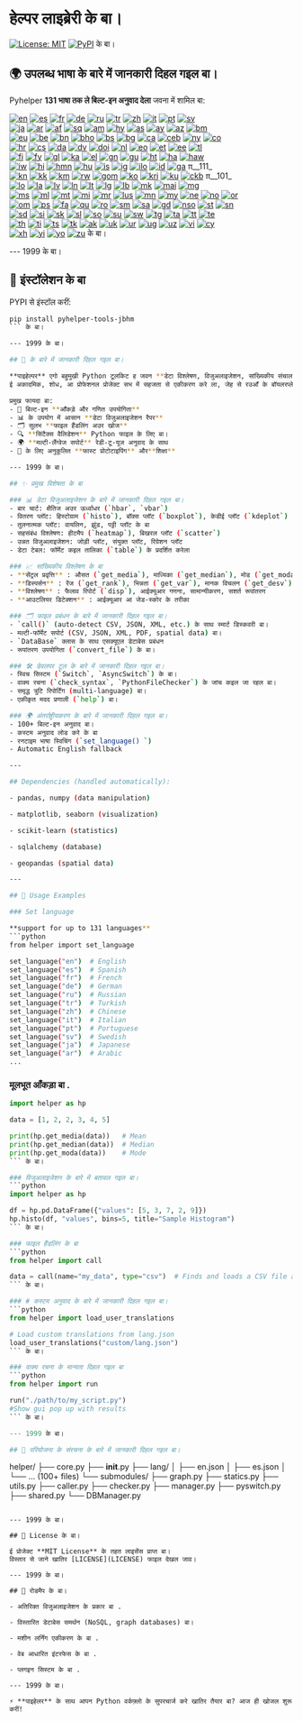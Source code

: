 # हेल्पर लाइब्रेरी के बा।

[![License: MIT](https://img.shields.io/badge/License-MIT-yellow.svg)](LICENSE) [![PyPI](https://img.shields.io/pypi/v/pyhelper-tools-jbhm?style=for-the-badge&label=PyPI&color=blue)](https://pypi.org/project/pyhelper-tools-jbhm/) के बा।

## 🌍 उपलब्ध भाषा के बारे में जानकारी दिहल गइल बा।

Pyhelper **131 भाषा तक ले बिल्ट-इन अनुवाद देला** जवना में शामिल बा:

[![en](https://img.shields.io/badge/lang-en-red.svg)](readme/README.md) [![es](https://img.shields.io/badge/lang-es-yellow.svg)](readme/README.es.md) [![fr](https://img.shields.io/badge/lang-fr-blue.svg)](readme/README.fr.md) [![de](https://img.shields.io/badge/lang-de-green.svg)](readme/README.de.md) [![ru](https://img.shields.io/badge/lang-ru-purple.svg)](readme/README.ru.md) [![tr](https://img.shields.io/badge/lang-tr-orange.svg)](readme/README.tr.md) [![zh](https://img.shields.io/badge/lang-zh-black.svg)](readme/README.zh.md) [![it](https://img.shields.io/badge/lang-it-lightgrey.svg)](readme/README.it.md) [![pt](https://img.shields.io/badge/lang-pt-brightgreen.svg)](readme/README.pt.md) [![sv](https://img.shields.io/badge/lang-sv-blue.svg)](readme/README.sv.md)  
[![ja](https://img.shields.io/badge/lang-ja-red.svg)](readme/README.ja.md) [![ar](https://img.shields.io/badge/lang-ar-brown.svg)](readme/README.ar.md) [![af](https://img.shields.io/badge/lang-af-orange.svg)](readme/README.af.md) [![sq](https://img.shields.io/badge/lang-sq-blue.svg)](readme/README.sq.md) [![am](https://img.shields.io/badge/lang-am-green.svg)](readme/README.am.md) [![hy](https://img.shields.io/badge/lang-hy-red.svg)](readme/README.hy.md) [![as](https://img.shields.io/badge/lang-as-purple.svg)](readme/README.as.md) [![ay](https://img.shields.io/badge/lang-ay-brown.svg)](readme/README.ay.md) [![az](https://img.shields.io/badge/lang-az-lightblue.svg)](readme/README.az.md) [![bm](https://img.shields.io/badge/lang-bm-darkgreen.svg)](readme/README.bm.md)  
[![eu](https://img.shields.io/badge/lang-eu-pink.svg)](readme/README.eu.md) [![be](https://img.shields.io/badge/lang-be-darkblue.svg)](readme/README.be.md) [![bn](https://img.shields.io/badge/lang-bn-teal.svg)](readme/README.bn.md) [![bho](https://img.shields.io/badge/lang-bho-orange.svg)](readme/README.bho.md) [![bs](https://img.shields.io/badge/lang-bs-purple.svg)](readme/README.bm.md) [![bg](https://img.shields.io/badge/lang-bg-green.svg)](readme/README.bg.md) [![ca](https://img.shields.io/badge/lang-ca-yellow.svg)](readme/README.ca.md) [![ceb](https://img.shields.io/badge/lang-ceb-blue.svg)](readme/README.ceb.md) [![ny](https://img.shields.io/badge/lang-ny-red.svg)](readme/README.ny.md) [![co](https://img.shields.io/badge/lang-co-green.svg)](readme/README.co.md)  
[![hr](https://img.shields.io/badge/lang-hr-blue.svg)](readme/README.hr.md) [![cs](https://img.shields.io/badge/lang-cs-red.svg)](readme/README.cs.md) [![da](https://img.shields.io/badge/lang-da-purple.svg)](readme/README.da.md) [![dv](https://img.shields.io/badge/lang-dv-orange.svg)](readme/README.dv.md) [![doi](https://img.shields.io/badge/lang-doi-brown.svg)](readme/README.doi.md) [![nl](https://img.shields.io/badge/lang-nl-orange.svg)](readme/README.nl.md) [![eo](https://img.shields.io/badge/lang-eo-green.svg)](readme/README.eo.md) [![et](https://img.shields.io/badge/lang-et-blue.svg)](readme/README.et.md) [![ee](https://img.shields.io/badge/lang-ee-red.svg)](readme/README.ee.md) [![tl](https://img.shields.io/badge/lang-tl-purple.svg)](readme/README.tl.md)  
[![fi](https://img.shields.io/badge/lang-fi-blue.svg)](readme/README.fi.md) [![fy](https://img.shields.io/badge/lang-fy-orange.svg)](readme/README.fy.md) [![gl](https://img.shields.io/badge/lang-gl-green.svg)](readme/README.gl.md) [![ka](https://img.shields.io/badge/lang-ka-red.svg)](readme/README.ka.md) [![el](https://img.shields.io/badge/lang-el-blue.svg)](readme/README.el.md) [![gn](https://img.shields.io/badge/lang-gn-purple.svg)](readme/README.gn.md) [![gu](https://img.shields.io/badge/lang-gu-orange.svg)](readme/README.gu.md) [![ht](https://img.shields.io/badge/lang-ht-green.svg)](readme/README.ht.md) [![ha](https://img.shields.io/badge/lang-ha-blue.svg)](readme/README.ha.md) [![haw](https://img.shields.io/badge/lang-haw-red.svg)](readme/README.haw.md)  
[![iw](https://img.shields.io/badge/lang-iw-purple.svg)](readme/README.iw.md) [![hi](https://img.shields.io/badge/lang-hi-orange.svg)](readme/README.hi.md) [![hmn](https://img.shields.io/badge/lang-hmn-green.svg)](readme/README.hmn.md) [![hu](https://img.shields.io/badge/lang-hu-blue.svg)](readme/README.hu.md) [![is](https://img.shields.io/badge/lang-is-red.svg)](readme/README.is.md) [![ig](https://img.shields.io/badge/lang-ig-purple.svg)](readme/README.ig.md) [![ilo](https://img.shields.io/badge/lang-ilo-orange.svg)](readme/README.ilo.md) [![id](https://img.shields.io/badge/lang-id-green.svg)](readme/README.id.md) [![ga](https://img.shields.io/badge/lang-ga-blue.svg)](readme/README.ga.md) π__111_  
[![kn](https://img.shields.io/badge/lang-kn-purple.svg)](readme/README.kn.md) [![kk](https://img.shields.io/badge/lang-kk-orange.svg)](readme/README.kk.md) [![km](https://img.shields.io/badge/lang-km-green.svg)](readme/README.km.md) [![rw](https://img.shields.io/badge/lang-rw-blue.svg)](readme/README.rw.md) [![gom](https://img.shields.io/badge/lang-gom-red.svg)](readme/README.gom.md) [![ko](https://img.shields.io/badge/lang-ko-purple.svg)](readme/README.ko.md) [![kri](https://img.shields.io/badge/lang-kri-orange.svg)](readme/README.kri.md) [![ku](https://img.shields.io/badge/lang-ku-green.svg)](readme/README.ku.md) [![ckb](https://img.shields.io/badge/lang-ckb-blue.svg)](readme/README.ckb.md) π__101_  
[![lo](https://img.shields.io/badge/lang-lo-purple.svg)](readme/README.lo.md) [![la](https://img.shields.io/badge/lang-la-orange.svg)](readme/README.la.md) [![lv](https://img.shields.io/badge/lang-lv-green.svg)](readme/README.lv.md) [![ln](https://img.shields.io/badge/lang-ln-blue.svg)](readme/README.ln.md) [![lt](https://img.shields.io/badge/lang-lt-red.svg)](readme/README.lt.md) [![lg](https://img.shields.io/badge/lang-lg-purple.svg)](readme/README.lg.md) [![lb](https://img.shields.io/badge/lang-lb-orange.svg)](readme/README.lb.md) [![mk](https://img.shields.io/badge/lang-mk-green.svg)](readme/README.mk.md) [![mai](https://img.shields.io/badge/lang-mai-blue.svg)](readme/README.mai.md) [![mg](https://img.shields.io/badge/lang-mg-red.svg)](readme/README.mg.md)  
[![ms](https://img.shields.io/badge/lang-ms-purple.svg)](readme/README.ms.md) [![ml](https://img.shields.io/badge/lang-ml-orange.svg)](readme/README.ml.md) [![mt](https://img.shields.io/badge/lang-mt-green.svg)](readme/README.mt.md) [![mi](https://img.shields.io/badge/lang-mi-blue.svg)](readme/README.mi.md) [![mr](https://img.shields.io/badge/lang-mr-red.svg)](readme/README.mr.md) [![lus](https://img.shields.io/badge/lang-lus-purple.svg)](readme/README.lus.md) [![mn](https://img.shields.io/badge/lang-mn-orange.svg)](readme/README.mn.md) [![my](https://img.shields.io/badge/lang-my-green.svg)](readme/README.my.md) [![ne](https://img.shields.io/badge/lang-ne-blue.svg)](readme/README.ne.md) [![no](https://img.shields.io/badge/lang-no-red.svg)](readme/README.no.md) [![or](https://img.shields.io/badge/lang-or-purple.svg)](readme/README.or.md)  
[![om](https://img.shields.io/badge/lang-om-orange.svg)](readme/README.om.md) [![ps](https://img.shields.io/badge/lang-ps-green.svg)](readme/README.ps.md) [![fa](https://img.shields.io/badge/lang-fa-blue.svg)](readme/README.fa.md) [![qu](https://img.shields.io/badge/lang-qu-red.svg)](readme/README.qu.md) [![ro](https://img.shields.io/badge/lang-ro-purple.svg)](readme/README.ro.md) [![sm](https://img.shields.io/badge/lang-sm-orange.svg)](readme/README.sm.md) [![sa](https://img.shields.io/badge/lang-sa-green.svg)](readme/README.sa.md) [![gd](https://img.shields.io/badge/lang-gd-blue.svg)](readme/README.gd.md) [![nso](https://img.shields.io/badge/lang-nso-red.svg)](readme/README.nso.md) [![st](https://img.shields.io/badge/lang-st-purple.svg)](readme/README.st.md) [![sn](https://img.shields.io/badge/lang-sn-orange.svg)](readme/README.sn.md)  
[![sd](https://img.shields.io/badge/lang-sd-green.svg)](readme/README.sd.md) [![si](https://img.shields.io/badge/lang-si-blue.svg)](readme/README.si.md) [![sk](https://img.shields.io/badge/lang-sk-red.svg)](readme/README.sk.md) [![sl](https://img.shields.io/badge/lang-sl-purple.svg)](readme/README.sl.md) [![so](https://img.shields.io/badge/lang-so-orange.svg)](readme/README.so.md) [![su](https://img.shields.io/badge/lang-su-green.svg)](readme/README.su.md) [![sw](https://img.shields.io/badge/lang-sw-blue.svg)](readme/README.sw.md) [![tg](https://img.shields.io/badge/lang-tg-red.svg)](readme/README.tg.md) [![ta](https://img.shields.io/badge/lang-ta-purple.svg)](readme/README.ta.md) [![tt](https://img.shields.io/badge/lang-tt-orange.svg)](readme/README.tt.md) [![te](https://img.shields.io/badge/lang-te-green.svg)](readme/README.te.md)  
[![th](https://img.shields.io/badge/lang-th-blue.svg)](readme/README.th.md) [![ti](https://img.shields.io/badge/lang-ti-red.svg)](readme/README.ti.md) [![ts](https://img.shields.io/badge/lang-ts-purple.svg)](readme/README.ts.md) [![tk](https://img.shields.io/badge/lang-tk-orange.svg)](readme/README.tk.md) [![ak](https://img.shields.io/badge/lang-ak-green.svg)](readme/README.ak.md) [![uk](https://img.shields.io/badge/lang-uk-blue.svg)](readme/README.uk.md) [![ur](https://img.shields.io/badge/lang-ur-red.svg)](readme/README.ur.md) [![ug](https://img.shields.io/badge/lang-ug-purple.svg)](readme/README.ug.md) [![uz](https://img.shields.io/badge/lang-uz-orange.svg)](readme/README.uz.md) [![vi](https://img.shields.io/badge/lang-vi-green.svg)](readme/README.vi.md) [![cy](https://img.shields.io/badge/lang-cy-blue.svg)](readme/README.cy.md)  
[![xh](https://img.shields.io/badge/lang-xh-red.svg)](readme/README.xh.md) [![yi](https://img.shields.io/badge/lang-yi-purple.svg)](readme/README.yi.md) [![yo](https://img.shields.io/badge/lang-yo-orange.svg)](readme/README.yo.md) [![zu](https://img.shields.io/badge/lang-zu-green.svg)](readme/README.zu.md) के बा।

--- 1999 के बा।


## 🚀 इंस्टॉलेशन के बा

PYPI से इंस्टॉल करीं:

```bash
pip install pyhelper-tools-jbhm
``` के बा।

--- 1999 के बा।

## 📖 के बारे में जानकारी दिहल गइल बा।

**पाइहेल्पर** एगो बहुमुखी Python टूलकिट ह जवन **डेटा विश्लेषण, विजुअलाइजेशन, सांख्यिकीय संचालन, आ उपयोगिता कार्यप्रवाह ** के सरल बनावे खातिर बनावल गइल बा।  
ई अकादमिक, शोध, आ प्रोफेशनल प्रोजेक्ट सभ में सहजता से एकीकरण करे ला, जेह से रउआँ के बॉयलरप्लेट कोड के बजाय अंतर्दृष्टि पर फोकस कइल जा सके ला।

प्रमुख फायदा बा:
- 🧮 बिल्ट-इन **आँकड़े और गणित उपयोगिता** 
- 📊 के उपयोग में आसान **डेटा विजुअलाइजेशन रैपर** 
- 🗂 सुलभ **फाइल हैंडलिंग अउर खोज** 
- 🔍 **सिंटैक्स वैलिडेशन** Python फाइल के लिए बा।
- 🌍 **मल्टी-लैंग्वेज सपोर्ट** रेडी-टू-यूज अनुवाद के साथ
- 🚀 के लिए अनुकूलित **फास्ट प्रोटोटाइपिंग** और**शिक्षा** 

--- 1999 के बा।

## ✨ प्रमुख विशेषता के बा

### 📊 डेटा विजुअलाइजेशन के बारे में जानकारी दिहल गइल बा।
- बार चार्ट: क्षैतिज अउर ऊर्ध्वाधर (`hbar`, `vbar`)  
- वितरण प्लॉट: हिस्टोग्राम (`histo`), बॉक्स प्लॉट (`boxplot`), केडीई प्लॉट (`kdeplot`)  
- तुलनात्मक प्लॉट: वायलिन, झुंड, पट्टी प्लॉट के बा  
- सहसंबंध विश्लेषण: हीटमैप (`heatmap`), बिखरल प्लॉट (`scatter`)  
- उन्नत विजुअलाइजेशन: जोड़ी प्लॉट, संयुक्त प्लॉट, रिग्रेशन प्लॉट  
- डेटा टेबल: फॉर्मेट कइल तालिका (`table`) के प्रदर्शित करेला  

### 📈 सांख्यिकीय विश्लेषण के बा
- **सेंट्रल प्रवृत्ति** : औसत (`get_media`), माध्यिका (`get_median`), मोड (`get_moda`)  
- **डिस्पर्सन** : रेंज (`get_rank`), भिन्नता (`get_var`), मानक विचलन (`get_desv`)  
- **विश्लेषण** : फैलाव रिपोर्ट (`disp`), आईक्यूआर गणना, सामान्यीकरण, सशर्त रूपांतरण  
- **आउटलियर डिटेक्शन** : आईक्यूआर आ जेड-स्कोर के तरीका  

### 🗂️ फाइल प्रबंधन के बारे में जानकारी दिहल गइल बा।
- `call()` (auto-detect CSV, JSON, XML, etc.) के साथ स्मार्ट डिस्कवरी बा।  
- मल्टी-फॉर्मेट सपोर्ट (CSV, JSON, XML, PDF, spatial data) बा।  
- `DataBase` क्लास के साथ एसक्यूएल डेटाबेस प्रबंधन  
- रूपांतरण उपयोगिता (`convert_file`) के बा।  

### 🛠️ डेवलपर टूल के बारे में जानकारी दिहल गइल बा।
- स्विच सिस्टम (`Switch`, `AsyncSwitch`) के बा।  
- वाक्य रचना (`check_syntax`, `PythonFileChecker`) के जांच कइल जा रहल बा।  
- समृद्ध त्रुटि रिपोर्टिंग (multi-language) बा।  
- एकीकृत मदद प्रणाली (`help`) बा।  

### 🌍 अंतर्राष्ट्रीयकरण के बारे में जानकारी दिहल गइल बा।
- 100+ बिल्ट-इन अनुवाद बा।  
- कस्टम अनुवाद लोड करे के बा  
- रनटाइम भाषा स्विचिंग (`set_language() `)  
- Automatic English fallback  

---

## Dependencies (handled automatically):

- pandas, numpy (data manipulation)

- matplotlib, seaborn (visualization)

- scikit-learn (statistics)

- sqlalchemy (database)

- geopandas (spatial data)

---

## 🔧 Usage Examples

### Set language 

**support for up to 131 languages** 
```python
from helper import set_language

set_language("en")  # English
set_language("es")  # Spanish
set_language("fr")  # French
set_language("de")  # German
set_language("ru")  # Russian
set_language("tr")  # Turkish
set_language("zh")  # Chinese
set_language("it")  # Italian
set_language("pt")  # Portuguese
set_language("sv")  # Swedish
set_language("ja")  # Japanese
set_language("ar")  # Arabic
...
```


### मूलभूत आँकड़ा बा .
```python
import helper as hp

data = [1, 2, 2, 3, 4, 5]

print(hp.get_media(data))   # Mean
print(hp.get_median(data))  # Median
print(hp.get_moda(data))    # Mode
``` के बा।

### विजुअलाइजेशन के बारे में बतावल गइल बा।
```python
import helper as hp

df = hp.pd.DataFrame({"values": [5, 3, 7, 2, 9]})
hp.histo(df, "values", bins=5, title="Sample Histogram")
``` के बा।

### फाइल हैंडलिंग के बा
```python
from helper import call

data = call(name="my_data", type="csv")  # Finds and loads a CSV file automatically
``` के बा।

### # कस्टम अनुवाद के बारे में जानकारी दिहल गइल बा।
```python
from helper import load_user_translations

# Load custom translations from lang.json
load_user_translations("custom/lang.json")
``` के बा।

### वाक्य रचना के मान्यता दिहल गइल बा
```python
from helper import run

run("./path/to/my_script.py")
#Show gui pop up with results
``` के बा।

--- 1999 के बा।

## 📂 परियोजना के संरचना के बारे में जानकारी दिहल गइल बा।

```
helper/
├── core.py
├── __init__.py
├── lang/
│   ├── en.json
│   ├── es.json
│   └── ... (100+ files)
└── submodules/
    ├── graph.py
    ├── statics.py
    ├── utils.py
    ├── caller.py
    ├── checker.py
    ├── manager.py
    ├── pyswitch.py
    ├── shared.py
    └── DBManager.py
``` के बा।

--- 1999 के बा।

## 📜 License के बा।

ई प्रोजेक्ट **MIT License** के तहत लाइसेंस प्राप्त बा।  
विस्तार से जाने खातिर [LICENSE](LICENSE) फाइल देखल जाव।

--- 1999 के बा।

## 🔮 रोडमैप के बा।

- अतिरिक्त विजुअलाइजेशन के प्रकार बा .

- विस्तारित डेटाबेस समर्थन (NoSQL, graph databases) बा।

- मशीन लर्निंग एकीकरण के बा .

- वेब आधारित इंटरफेस के बा .

- प्लगइन सिस्टम के बा .

--- 1999 के बा।

⚡ **पाइहेलर** के साथ आपन Python वर्कफ़्लो के सुपरचार्ज करे खातिर तैयार बा? आज ही खोजल शुरू करीं!